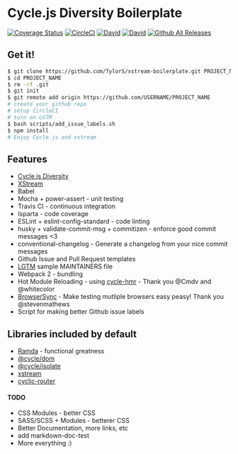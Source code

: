 # Cycle.js Diversity Boilerplate
[![Coverage Status](https://coveralls.io/repos/github/TylorS/xstream-boilerplate/badge.svg?branch=master)](https://coveralls.io/github/TylorS/xstream-boilerplate?branch=master)
[![CircleCI](https://img.shields.io/circleci/project/TylorS/xstream-boilerplate.svg?maxAge=2592000)]()
[![David](https://img.shields.io/david/TylorS/xstream-boilerplate.svg?maxAge=2592000)]()
[![David](https://img.shields.io/david/dev/TylorS/xstream-boilerplate.svg?maxAge=2592000)]()
[![Github All Releases](https://img.shields.io/github/downloads/TylorS/xstream-boilerplate/total.svg?maxAge=2592000)]()

## Get it!

```bash
$ git clone https://github.com/TylorS/xstream-boilerplate.git PROJECT_NAME
$ cd PROJECT_NAME
$ rm -rf .git
$ git init
$ git remote add origin https://github.com/USERNAME/PROJECT_NAME
# create your github repo
# setup CircleCI
# turn on LGTM
$ bash scripts/add_issue_labels.sh
$ npm install
# Enjoy Cycle.js and xstream
```


## Features

- [Cycle.js Diversity](https://github.com/cyclejs)
- [XStream](https://github.com/staltz/xstream)
- Babel
- Mocha + power-assert - unit testing
- Travis CI - continuous integration
- Isparta - code coverage
- ESLint + eslint-config-standard - code linting
- husky + validate-commit-msg + commitizen  - enforce good commit messages <3
- conventional-changelog - Generate a changelog from your nice commit messages
- Github Issue and Pull Request templates
- [LGTM](https://lgtm.co) sample MAINTAINERS file
- Webpack 2 - bundling
- Hot Module Reloading - using [cycle-hmr](https://whitecolor/cycle-hmr) - Thank you @Cmdv and @whitecolor
- [BrowserSync](https://browsersync.io/) - Make testing mutliple browsers easy peasy! Thank you @stevenmathews
- Script for making better Github issue labels

## Libraries included by default

- [Ramda](http://ramdajs.com/) - functional greatness
- [@cycle/dom](https://github.com/cyclejs/dom)
- [@cycle/isolate](https://github.com/cyclejs/isolate)
- [xstream](https://github.com/staltz/xstream)
- [cyclic-router](https://github.com/TylorS/cyclic-router)

#### TODO

- CSS Modules - better CSS
- SASS/SCSS + Modules - betterer CSS
- Better Documentation, more links, etc
- add markdown-doc-test
- More everything :)
